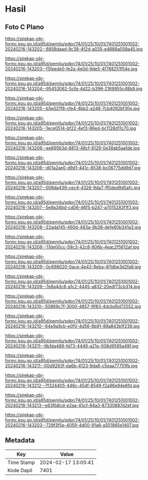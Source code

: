 # Hasil

## Foto C Plano

https://sirekap-obj-formc.kpu.go.id/a95d/pemilu/pdpr/74/01/25/10/01/7401251001002-20240216-143202--8858daad-9c38-4f2d-a035-e4688a058a45.jpg

https://sirekap-obj-formc.kpu.go.id/a95d/pemilu/pdpr/74/01/25/10/01/7401251001002-20240216-143203--f5feede0-fe2a-4e0d-9de5-4f788251f54e.jpg

https://sirekap-obj-formc.kpu.go.id/a95d/pemilu/pdpr/74/01/25/10/01/7401251001002-20240216-143204--95453062-5cfa-4d22-b396-2169955c48b9.jpg

https://sirekap-obj-formc.kpu.go.id/a95d/pemilu/pdpr/74/01/25/10/01/7401251001002-20240216-143205--b5e021f8-cfe4-4bb2-a248-7cb4092bf30e.jpg

https://sirekap-obj-formc.kpu.go.id/a95d/pemilu/pdpr/74/01/25/10/01/7401251001002-20240216-143205--1ece0514-bf22-4ef3-86ed-bc1128d11c70.jpg

https://sirekap-obj-formc.kpu.go.id/a95d/pemilu/pdpr/74/01/25/10/01/7401251001002-20240216-143206--ee89563d-8813-48cf-8129-0e38ab5aa1de.jpg

https://sirekap-obj-formc.kpu.go.id/a95d/pemilu/pdpr/74/01/25/10/01/7401251001002-20240216-143206--d01a2ae0-d9d1-441c-8538-bc06775dd9d7.jpg

https://sirekap-obj-formc.kpu.go.id/a95d/pemilu/pdpr/74/01/25/10/01/7401251001002-20240216-143207--008da439-cec4-4326-9da7-ff0ded9d5afc.jpg

https://sirekap-obj-formc.kpu.go.id/a95d/pemilu/pdpr/74/01/25/10/01/7401251001002-20240216-143207--5e9a34bd-cd06-46f5-b247-a7015283f1f3.jpg

https://sirekap-obj-formc.kpu.go.id/a95d/pemilu/pdpr/74/01/25/10/01/7401251001002-20240216-143208--22ada145-460d-483a-9b38-defe60b341a3.jpg

https://sirekap-obj-formc.kpu.go.id/a95d/pemilu/pdpr/74/01/25/10/01/7401251001002-20240216-143208--17de00cc-59c3-42c8-806b-4eac2f5612af.jpg

https://sirekap-obj-formc.kpu.go.id/a95d/pemilu/pdpr/74/01/25/10/01/7401251001002-20240216-143209--0c698020-0ace-4e43-8eba-4f1dbe3d2fa9.jpg

https://sirekap-obj-formc.kpu.go.id/a95d/pemilu/pdpr/74/01/25/10/01/7401251001002-20240216-143209--7e8a4dc8-a1c2-4445-a832-20edf73cb314.jpg

https://sirekap-obj-formc.kpu.go.id/a95d/pemilu/pdpr/74/01/25/10/01/7401251001002-20240216-143210--50869c7f-3000-4857-9f83-4dcbd5d72552.jpg

https://sirekap-obj-formc.kpu.go.id/a95d/pemilu/pdpr/74/01/25/10/01/7401251001002-20240216-143210--64e9a9cb-e0f0-4d56-8b91-89a843b1f239.jpg

https://sirekap-obj-formc.kpu.go.id/a95d/pemilu/pdpr/74/01/25/10/01/7401251001002-20240216-143211--9b1da489-fd73-4449-a21e-008d9595a49f.jpg

https://sirekap-obj-formc.kpu.go.id/a95d/pemilu/pdpr/74/01/25/10/01/7401251001002-20240216-143211--00d9263f-da6b-4123-9da8-c5eaa77751fb.jpg

https://sirekap-obj-formc.kpu.go.id/a95d/pemilu/pdpr/74/01/25/10/01/7401251001002-20240216-143212--7f324405-446c-45df-8549-f2a96e94e6fd.jpg

https://sirekap-obj-formc.kpu.go.id/a95d/pemilu/pdpr/74/01/25/10/01/7401251001002-20240216-143213--e63fb8cd-e2aa-45cf-84a3-87330887d2ef.jpg

https://sirekap-obj-formc.kpu.go.id/a95d/pemilu/pdpr/74/01/25/10/01/7401251001002-20240216-143203--729f3f5e-4059-4d00-91a8-a551865e1407.jpg


## Metadata

| Key        | Value               |
| ---------- | ------------------- |
| Time Stamp | 2024-02-17 13:05:41 |
| Kode Dapil | 7401                |



